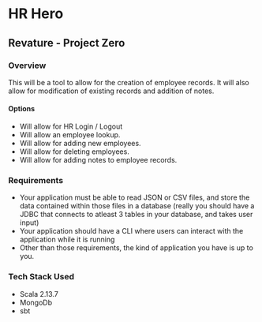 # HR Hero
## Revature - Project Zero

### Overview

This will be a tool to allow for the creation of employee records. It will also allow for modification of existing records and addition of notes.
#### Options
- Will allow for HR Login / Logout
- Will allow an employee lookup.
- Will allow for adding new employees.
- Will allow for deleting employees.
- Will allow for adding notes to employee records.

### Requirements
- Your application must be able to read JSON or CSV files, and store the data contained within those files in a database (really you should have a JDBC that connects to atleast 3 tables in your database, and takes user input)
- Your application should have a CLI where users can interact with the application while it is running
- Other than those requirements, the kind of application you have is up to you.

### Tech Stack Used
- Scala 2.13.7
- MongoDb
- sbt